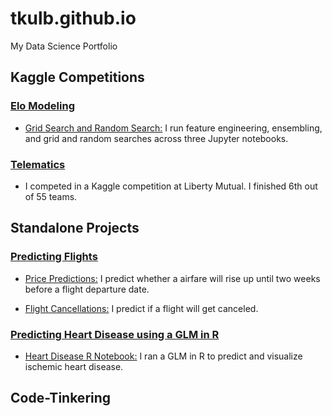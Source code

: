 # tkulb.github.io
My Data Science Portfolio


## Kaggle Competitions
### [Elo Modeling](https://github.com/tkulb/elo_modeling)

* [Grid Search and Random Search:](https://github.com/tkulb/elo_modeling/blob/master/grid%20search%20and%20random%20search) I run feature engineering, ensembling, and grid and random searches across three Jupyter notebooks.


### [Telematics](https://github.com/tkulb/telematics/blob/master/Telematics.R)
* I competed in a Kaggle competition at Liberty Mutual. I finished 6th out of 55 teams.

## Standalone Projects
### [Predicting Flights](https://github.com/tkulb/flight_predictions) 

* [Price Predictions:](https://github.com/tkulb/flight_predictions/blob/master/price_predictions.ipynb) I predict whether a airfare will rise up until two weeks before a flight departure date.

* [Flight Cancellations:](https://github.com/tkulb/flight_predictions/blob/master/flight_cancellations.ipynb) I predict if a flight will get canceled.


### [Predicting Heart Disease using a GLM in R](https://github.com/tkulb/ischemic)

* [Heart Disease R Notebook:](https://github.com/tkulb/Heart_Disease/blob/master/Heart%20Disease%20Notebook.Rmd) I ran a GLM in R to predict and visualize ischemic heart disease.

## Code-Tinkering

##
